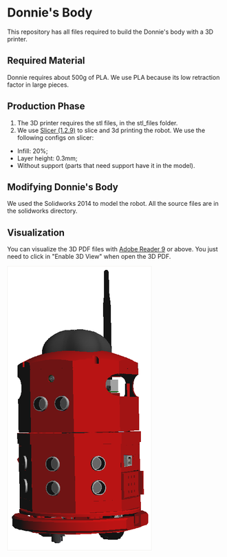 # Donnie's Body

This repository has all files required to build the Donnie's body with a 3D printer.

## Required Material 

Donnie requires about 500g of PLA. We use PLA because its low retraction factor in large pieces.

## Production Phase

 1. The 3D printer requires the stl files, in the stl_files folder.  
 2. We use [Slicer (1.2.9)](http://slic3r.org/) to slice and 3d printing the robot. We use the following configs on slicer:
   * Infill: 20%; 
   * Layer height: 0.3mm;
   * Without support (parts that need support have it in the model).


## Modifying Donnie's Body

We used the Solidworks 2014 to model the robot. All the source files are in the solidworks directory.  

## Visualization

You can visualize the 3D PDF files with [Adobe Reader 9](http://www.adobe.com/) or above. You just need to click in "Enable 3D View" when open the 3D PDF.


![Meet Donnie !!!](screenshot.png)

